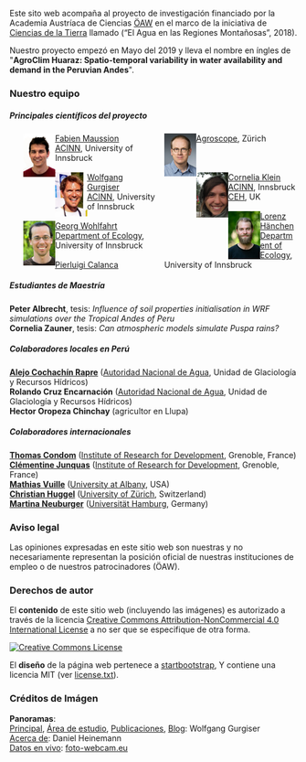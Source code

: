 Este sito web acompaña al proyecto de investigación financiado por la
Academia Austríaca de Ciencias [ÖAW](https://www.oeaw.ac.at/) en el marco 
 de la iniciativa de [Ciencias de la Tierra](https://www.oeaw.ac.at/ess/)
llamado (“El Agua en las Regiones Montañosas”, 2018).

Nuestro proyecto empezó en Mayo del 2019 y lleva el nombre en íngles de 
"**AgroClim Huaraz: Spatio-temporal variability in water availability and demand in the Peruvian
Andes**".

### Nuestro equipo

##### Principales científicos del proyecto

<ul style="columns: 2; -webkit-columns: 2; -moz-columns: 2; list-style-type: none;">

<img src='/img/portraits/mafa_klein.jpg' width='24%' align='left' hspace='0'>
<a href="https://fabienmaussion.info/"> <u>Fabien Maussion</u></a> <br>
<a href="http://acinn.uibk.ac.at/"> <u>ACINN</u></a>, University of Innsbruck

<br>
<br>

<img src='/img/portraits/guwo_klein.jpg' width='24%' align='left' hspace='0'>
<a href="http://acinn.uibk.ac.at/persons/wolfgang_gurgiser"> <u>Wolfgang Gurgiser</u></a> <br>
<a href="http://acinn.uibk.ac.at/"> <u>ACINN</u></a>, University of Innsbruck

<br>
<br>

<img src='/img/portraits/woge_klein.jpg' width='24%' align='left' hspace='0'>
<a href="https://www.uibk.ac.at/ecology/staff/persons/wohlfahrt.html.en"> <u>Georg Wohlfahrt</u></a> <br>
<a href="https://www.uibk.ac.at/ecology/index.html.en"> <u>Department of Ecology</u></a>, University of Innsbruck

<br>
<br>

<img src='/img/portraits/capi_klein.jpg' width='24%' align='left' hspace='0'>
<a href="https://www.researchgate.net/profile/Pierluigi_Calanca"> <u>Pierluigi Calanca</u></a> <br>
<a href="https://www.agroscope.admin.ch"> <u>Agroscope</u></a>, Zürich

<br>
<br>
<br>
<br>

<img src='/img/portraits/cokl_klein.jpg' width='24%' align='left' hspace='0'>
<a href="https://www.ceh.ac.uk/staff/cornelia-klein"> <u>Cornelia Klein</u></a> <br>
<a href="http://acinn.uibk.ac.at/"> <u>ACINN</u></a>, Innsbruck <br>
<a href="https://www.ceh.ac.uk/"> <u>CEH</u></a>, UK

<br>
<br>

<img src='/img/portraits/loha_klein.jpg' width='24%' align='left' hspace='0'>
<a href="https://www.uibk.ac.at/ecology/staff/persons/haehnchen.html.en"> <u>Lorenz Hänchen</u></a> <br>
<a href="https://www.uibk.ac.at/ecology/index.html.en"> <u>Department of Ecology</u></a>, University of Innsbruck

<br>

</ul>

##### Estudiantes de Maestría

**Peter Albrecht**, tesis: *Influence of soil properties initialisation in WRF simulations over the Tropical Andes of Peru* <br>
**Cornelia Zauner**, tesis: *Can atmospheric models simulate Puspa rains?*

##### Colaboradores locales en Perú

**[Alejo Cochachín Rapre](http://directorio.concytec.gob.pe/appDirectorioCTI/VerDatosInvestigador.do;jsessionid=82a2919b5d5b34b523c4572a152f?id_investigador=145611)** ([Autoridad Nacional de Agua](http://www.ana.gob.pe/), Unidad de Glaciología y Recursos Hídricos) <br>
**Rolando Cruz Encarnación** ([Autoridad Nacional de Agua](http://www.ana.gob.pe/), Unidad de Glaciología y Recursos Hídricos) <br>
**Hector Oropeza Chinchay** (agricultor en Llupa) <br>


##### Colaboradores internacionales

**[Thomas Condom](http://pp.ige-grenoble.fr/annuaire/annuaire-osug-ige/condom.htm)** ([Institute of Research for Development](https://www.ird.fr/), Grenoble, France) <br>
**[Clémentine Junquas](http://pp.ige-grenoble.fr/pageperso/junquas/)** ([Institute of Research for Development](https://www.ird.fr/), Grenoble, France) <br>
**[Mathias Vuille](http://www.atmos.albany.edu/facstaff/mathias/)** ([University at Albany](https://www.albany.edu/atmos/index.php), USA) <br>
**[Christian Huggel](https://www.geo.uzh.ch/en/studying/spez_master/physical_geography/People/huggel.html)** ([University of Zürich](https://www.geo.uzh.ch/en.html), Switzerland) <br>
**[Martina Neuburger](https://www.geo.uni-hamburg.de/en/geographie/mitarbeiterverzeichnis/neuburger.html)** ([Universität Hamburg](https://www.geo.uni-hamburg.de/en/geographie), Germany) <br>

### Aviso legal

Las opiniones expresadas en este sitio web son nuestras y no necesariamente
representan la posición oficial de nuestras instituciones de empleo o de nuestros 
patrocinadores (ÖAW).

### Derechos de autor

El **contenido** de este sitio web (incluyendo las imágenes) es autorizado a través
de la licencia [Creative Commons Attribution-NonCommercial 4.0 International License](http://creativecommons.org/licenses/by-nc/4.0/)
a no ser que se especifique de otra forma.

<a rel="license" href="http://creativecommons.org/licenses/by-nc/4.0/"><img alt="Creative Commons License" style="border-width:0" src="https://i.creativecommons.org/l/by-nc/4.0/88x31.png" /></a><br />

El **diseño** de la página web pertenece a [startbootstrap](http://blackrockdigital.github.io/startbootstrap-clean-blog-jekyll/),
Y contiene una licencia MIT (ver [license.txt](https://github.com/agroclim-huaraz/agroclim-huaraz.github.io/blob/master/LICENSE.txt)).

### Créditos de Imágen

**Panoramas**: <br>
[Principal]({{site.base_url}}/img/bg-home.jpg),
[Área de estudio]({{site.base_url}}/img/bg-region.jpg),
[Publicaciones]({{site.base_url}}/img/bg-publi.jpg),
[Blog]({{site.base_url}}/img/bg-blog.jpg): Wolfgang Gurgiser <br>
[Acerca de]({{site.base_url}}/img/bg-about.jpg): Daniel Heinemann  <br>
[Datos en vivo]({{site.base_url}}/img/bg-live.jpg): [foto-webcam.eu](https://www.foto-webcam.eu/webcam/huaraz/)  <br>
